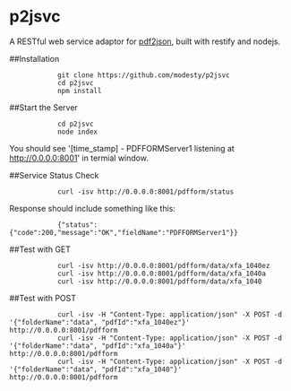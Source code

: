 p2jsvc
======

A RESTful web service adaptor for [pdf2json](https://github.com/modesty/pdf2json), built with restify and nodejs.

##Installation


                git clone https://github.com/modesty/p2jsvc
                cd p2jsvc
                npm install

##Start the Server

                cd p2jsvc
                node index

You should see '[time_stamp] - PDFFORMServer1 listening at http://0.0.0.0:8001' in termial window.

##Service Status Check

                curl -isv http://0.0.0.0:8001/pdfform/status

Response should include something like this:

                {"status":{"code":200,"message":"OK","fieldName":"PDFFORMServer1"}}


##Test with GET

                curl -isv http://0.0.0.0:8001/pdfform/data/xfa_1040ez
                curl -isv http://0.0.0.0:8001/pdfform/data/xfa_1040a
                curl -isv http://0.0.0.0:8001/pdfform/data/xfa_1040

##Test with POST

                curl -isv -H "Content-Type: application/json" -X POST -d '{"folderName":"data", "pdfId":"xfa_1040ez"}' http://0.0.0.0:8001/pdfform
                curl -isv -H "Content-Type: application/json" -X POST -d '{"folderName":"data", "pdfId":"xfa_1040a"}' http://0.0.0.0:8001/pdfform
                curl -isv -H "Content-Type: application/json" -X POST -d '{"folderName":"data", "pdfId":"xfa_1040"}' http://0.0.0.0:8001/pdfform
